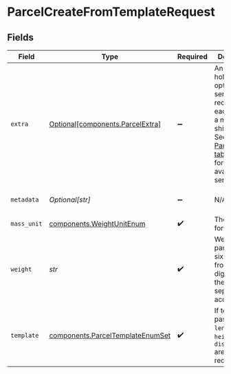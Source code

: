 # ParcelCreateFromTemplateRequest


## Fields

| Field                                                                                                                                                                                                   | Type                                                                                                                                                                                                    | Required                                                                                                                                                                                                | Description                                                                                                                                                                                             | Example                                                                                                                                                                                                 |
| ------------------------------------------------------------------------------------------------------------------------------------------------------------------------------------------------------- | ------------------------------------------------------------------------------------------------------------------------------------------------------------------------------------------------------- | ------------------------------------------------------------------------------------------------------------------------------------------------------------------------------------------------------- | ------------------------------------------------------------------------------------------------------------------------------------------------------------------------------------------------------- | ------------------------------------------------------------------------------------------------------------------------------------------------------------------------------------------------------- |
| `extra`                                                                                                                                                                                                 | [Optional[components.ParcelExtra]](../../models/components/parcelextra.md)                                                                                                                              | :heavy_minus_sign:                                                                                                                                                                                      | An object holding optional extra services to be requested for each parcel in a multi-piece shipment. <br/>See the <a href="#section/Parcel-Extras">Parcel Extra table below</a> for all available services. |                                                                                                                                                                                                         |
| `metadata`                                                                                                                                                                                              | *Optional[str]*                                                                                                                                                                                         | :heavy_minus_sign:                                                                                                                                                                                      | N/A                                                                                                                                                                                                     | Customer ID 123456                                                                                                                                                                                      |
| `mass_unit`                                                                                                                                                                                             | [components.WeightUnitEnum](../../models/components/weightunitenum.md)                                                                                                                                  | :heavy_check_mark:                                                                                                                                                                                      | The unit used for weight.                                                                                                                                                                               | lb                                                                                                                                                                                                      |
| `weight`                                                                                                                                                                                                | *str*                                                                                                                                                                                                   | :heavy_check_mark:                                                                                                                                                                                      | Weight of the parcel. Up to six digits in front and four digits after the decimal separator are accepted.                                                                                               | 1                                                                                                                                                                                                       |
| `template`                                                                                                                                                                                              | [components.ParcelTemplateEnumSet](../../models/components/parceltemplateenumset.md)                                                                                                                    | :heavy_check_mark:                                                                                                                                                                                      | If template is passed, `length`, `width`, `height`, and `distance_unit` are not required                                                                                                                |                                                                                                                                                                                                         |